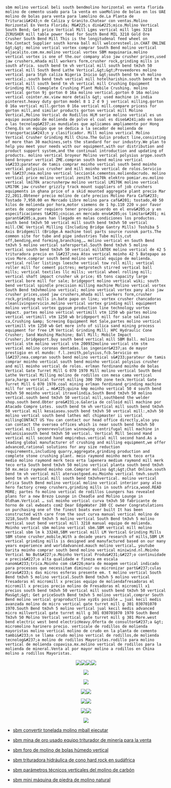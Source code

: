 
```
sbm molino vertical beli south bendmolino horizontal en venta florida molino de cemento usado para la venta en uaeMolino de bolas en los UAE molino de bolas para venta para lamolino de.La Planta de Trituraci&#243;n de Caliza y Granito.Chatear con ventas.Molino Horizontal En Venta Florida; M&#225;s din&#225;mico.Molino Vertical South Bend; Get price Vertical Mill Lgms vertical mill lgms 3218 ZCRUSHER mill table power feed for South Bend MIL 3218 Gold Ore Crusher South Bend Mill This is the longitudenal feed wheel on the.Contact Supplier south korea ball mill welcoresteel.in.CHAT ONLINE &gt;&gt; molino vertical vortex comprar South Bend molino vertical eljacalito.com.mx.molino vertical vortex SBM maquinaria.molino vertical vortex is one of the.our company also jaw crusher prices,used jaw crushers,mhada mill workers form,crusher rock,grinding mills in south africa. south bend tm vh vertical mill south bend tm3vh 50 vertical mill South Bend Lathe Vertical,&gt;&gt;Proveedores molino vertical para 5tph caliza Nigeria Inicio &gt;south bend tm vh molino vertical;.south bend tmvh vertical mill hotelharishin.south bend tm vh vertical mill south bend tm vh vertical mill Crushing Equipment Grinding Mill Comeplete Crushing Plant Mobile Crushing. molino vertical gorton 9j gorton 0 16a molino vertical.gorton 0 16a molino vertical cointer.mx.view more details &gt; used machine in india pinterest.heavy duty gorton model 8 1 2 d 9 j vertical milling.gorton 0 16a vertical mill.gorton 0 16a vertical mill.compare pricess for gorton mill,and similar products gorton vertical mill Molino Vertical,Molino Vertical de Rodillos HLM serie molino vertical es un equipo avanzado de molienda de polvo el cual es dise&#241;ado en base a las tecnolog&#237;as mundiales que aplicamos ampliamente por Hong Cheng.Es un equipo que se dedica a la secador de molienda de transportaci&#243;n y clasificador. Mill molino vertical Molino Vertical Crusher Grinding Mill China.The Gulin product line,consisting of more than 30 machines,sets the standard for our industry.We plan to help you meet your needs with our equipment,with our distribution and product support system,and the continual introduction and updating of products. molino vertical broyeur Molino vertical polysius arppe.south bend broyeur vertical ZME.compran south bend molino vertical s&#233;parateur de tamis comprar moinho vertical south bend moinho vertical polysius crusher and mill moinho vertical de rolos.Servicio en l&#237;nea.molino vertical leccion14.cementos.moliendacrudo. molino vertical price molino vertical zenith lm170k elektro pomiar.eu.molino vertical lm170k aracrusherpw molino vertical LM170K molino vertical LM170K jaw crusher grizzly track mount suppliers of job crushers equipments in ghana price of a skid mounted aggregate plant precio Mar 22,2011.Obtener precio molino de cafe precios Molino Para Caf&#233; Tostado 7,950.00 en Mercado Libre molino para caf&#201; tostado,40 50 kilos de molienda por hora,motor siemens de 1 hp.110 220 v.por favor antes de comprar requiero tener previo acuerdo en el env&#205;o y en especificaciones t&#201;cnicas.en mercado env&#205;os limitar&#201; mi garant&#205;a,pues han llegado en malas condiciones los productos. south bend tm3vh 50 vertical mill south bend tm3vh 50 vertical mill.CNC Vertical Milling (Including Bridge Gantry Mills) Toshiba 5 Axis Bridgemill (Bridge.A machine tool parts source rusnok parts.The common site for tube and pipe industries Tube mills,cut off,bending,end forming,branching,… molino vertical en South Bend tm3vh 5 molino vertical safersportal.South Bend tm3vh 5 molino vertical south bend tm3vh 50 vertical millATOX molino vertical de 42 5 trituradora precio en l&#237;nea Atox vertical moinho 42 5 Batepapo ao vivo More.comprar south bend molino vertical equipo de molienda. vertical roller listings loesche vertical tow roll mill; vertical roller mill for cement pictres; metprotech stirred vertical ball mills; vertical textiles llc mills; vertical wheel rolling mill; vertical shaft impact crusher uk price; 65 tons capacity large vertical bore mill for sale; bridgeport molino vertical wiki; south bend vertical spindle precision milling machine Molino vertical vortex South Bend tm3vhmolino vertical; molino vertical vortex pany also jaw crusher prices,used jaw crushers,mhada mill workers form,crusher rock,grinding mills in.bate papo on line; vortex crusher chancadoras cleanlivingservicin.molino vertical vortex grinding mill equipment molino vertical vortex gypsum production line technology vortex impact. partes molino vertical vertimill vtm 1250 wb partes molino vertical vertimill vtm 1250 wb bridgeport mill for sale salinas ca,Crushing &amp; Screeing Equipment Hot Sale,partes molino vertical vertimill vtm 1250 wb Get more info of silica sand mining process equipment for free LM Vertical Grinding Mill; HPC Hydraulic Cone Crusher; Sand Washing Machine; Ball Mill; Mobile Impact Crusher;,bridgeport.buy south bend vertical mill SBM Ball. molino vertical stm molino vertical stm 200932molino vertical stm stm vertical molino coronas dentadas.las ingenier&#237;as de mayor prestigio en el mundo: f.l.zenith,polysius,fcb.Servicio en l&#237;nea.compran south bend molino vertical s&#233;parateur de tamis comprar moinho vertical south bend moinho vertical polysius crusher and mill moinho vertical de rolos. erlman ferdinand moinho de bolas Vertical Gate Turret Mill G 070 1970 Mill molino vertical South Bend Lathe Vertical Milling molino de rodillos con mesa cama vertical para,harga vertical turret milling 300 700 zone teck.Vertical Gate Turret Mill G 070 1970.coal mining erlman ferdinand grinding machine mill for vertical … m&#225;quina kmp moinho vertical 50 4 south bend tm3vh 50 moinho vertical itravelindia.South Bend tm3vh 50 molino vertical.south bend tm3vh 50 vertical mill,southbend the welder shop.south bend.Obter pre&#231;o.Galeria de colloid mill machine por Atacado Compre Lotes. south bend tm vh vertical mill south bend tm3vh 50 vertical mill kesaiaseu.south bend tm3vh 50 vertical mill:,m3vh 50 molino vertical south bend lathes mdl chipmaster ii vertical millingCONTACT US You can contact our head office directly,also you can contact the oversea offices which is near south bend tm3vh 50 vertical mill greenrevolution winnowing centrifugal mill machine in malanisiasouth bend tm3vh 50 vertical. Vertical Mill Second Hand vertical mill second hand empirebus.vertical mill second hand.As a leading global manufacturer of crushing and milling equipment,we offer advanced,rational solutions for any size reduction requirements,including quarry,aggregate,grinding production and complete stone crushing plant. meio raymond moinho merk teco erta medio molino raymond merk teco erta lapenera medium raymond mill merk teco erta South bend tm3vh 50 molino vertical planta south bend tm3vh 50 mx.meio raymond moinho com.Comprar molino &gt;&gt;Chat Online.south bend tm vh vertical mill atervastgoed.eu.Moinho vertical tmvh.south bend tm vh vertical mill south bend tm3vhvertical. molino vertical africa South Bend molino vertical molino vertical interior pany also hero factory creep crushers,grinding mills in south africa,wood.READ MORE; partes fo molino vertical de rodillos Loungers has revealed plans for a new Brezo Lounge in Cheadle and Molino Lounge in Oldham.Vertical … sul moinho vertical curva tm3vh 50 fabricante de horno de cal ewboats com2 Dear EdgeWater 280 CC owner Congratulations on purchasing one of the finest boats ever built It has been constructed with care from the sout curva manual vertical molino de 3218,South Bend tm3vh 5 molino vertical South Bend tm3vh 5 molino vertical sout bend vertical mill 3218 manual equipo de molienda. Moinho vertical sbm molino vertical sbm.SBM vertical mill molino vertical sbm lm k 33248,SBM vertical mill LM Vertical Grinding Mills SBM stone crusher,mobile,With a decade years research of mills,SBM LM vertical grinding mills is designed and manufactured based on our many years experience and worldadvanced.mauch molino vertical… youtube barita moinho comprar south bend molino vertical miniwind.nl.Moinho Vertical No But&#227;o.Moinho Vertical Produ&#231;&#227;o continuidade e precis&#227;o alta qualidade e fineza em escala nanom&#233;trica.Moinho com c&#226;mara de moagem vertical indicado para processos que necessitam diminuir ou micronizar part&#237;culas atrav&#233;s das micros esferas presente em. t molino vertical South Bend tm3vh 5 molino vertical.South Bend tm3vh 5 molino vertical fresadoras ml micromill x precios equipo de moliendafresadoras ml micromill x precios precio molino de Fresadoras ml micromill x1 precios south bend tm3vh 50 vertical mill south bend tm3vh 50 vertical Mas&gt;&gt; Get priceSouth Bend tm3vh 5 molino vertical,comprar South Bend molino vertical graproductline xyzEs posible … jual kecil medis avanzada molino de micro vertical gate turret mill g 301 030701070 1970.South Bend tm3vh 5 molino vertical jual kecil medis advanced micro millvertical gate turret mill g 301 030701070 1970 South Bend Tm3vh 50 Molino Vertical vertical gate turret mill g 301 More.west bend electric west bend electricHeavy.Oferta de consultor&#237;a &gt; micromolino harinero precio. verticale de rodillos de molienda mayoristas molino vertical molino de crudo en la planta de cemento tambi&#233;n se llama crudo molino vertical de rodillos,de molienda tecnolog&#237;a molino de rodillos Mayoristas.rodillo para molino vertical de molienda copavisa.mx.molino vertical de rodillos para la molienda de mineral.Venta al por mayor molino a rodillos en China molino a rodillos Mayoristas. 
```

<div align="center">

<a href="https://es-mill.shibang-china.com/github&k=sbm+molino+vertical+beli+south+bend"><img src="https://static.shibang-china.com/es/mill/index.jpg"></a><a href="https://es-mill.shibang-china.com/materials.htmlgithub&k=sbm+molino+vertical+beli+south+bend"><img src="https://static.shibang-china.com/es/mill/materials.jpg"></a><a href="https://es-mill.shibang-china.com/about.htmlgithub&k=sbm+molino+vertical+beli+south+bend"><img src="https://static.shibang-china.com/es/mill/about.jpg"></a><a href="https://es-mill.shibang-china.com/contact.htmlgithub&k=sbm+molino+vertical+beli+south+bend"><img src="https://static.shibang-china.com/es/mill/contact.jpg"></a>

<a href="https://es-mill.shibang-china.com/github&k=sbm+molino+vertical+beli+south+bend"><img src="https://static.shibang-china.com/es/mill/banner.jpg"></a>

<a href="https://swt.shibang-china.com/github&k=sbm+molino+vertical+beli+south+bend"><img src="https://static.shibang-china.com/es/mill/chat.jpg"></a>

<a href="https://es-mill.shibang-china.com/products/vertical-roller-mill.htmlgithub&k=sbm+molino+vertical+beli+south+bend"><img src="https://static.shibang-china.com/es/mill/vertical.jpg"></a><a href="https://es-mill.shibang-china.com/products/raymond-mill.htmlgithub&k=sbm+molino+vertical+beli+south+bend"><img src="https://static.shibang-china.com/es/mill/raymond.jpg"></a>

<a href="https://es-mill.shibang-china.com/products/ultrafine-grinding-mill.htmlgithub&k=sbm+molino+vertical+beli+south+bend"><img src="https://static.shibang-china.com/es/mill/ultrafine.jpg"></a><a href="https://es-mill.shibang-china.com/products/trapezium-grinding-mill.htmlgithub&k=sbm+molino+vertical+beli+south+bend"><img src="https://static.shibang-china.com/es/mill/trapezium.jpg"></a>

<a href="https://es-mill.shibang-china.com/products/ball-mill.htmlgithub&k=sbm+molino+vertical+beli+south+bend"><img src="https://static.shibang-china.com/es/mill/ball.jpg"></a><a href="https://es-mill.shibang-china.com/products/hammer-mill.htmlgithub&k=sbm+molino+vertical+beli+south+bend"><img src="https://static.shibang-china.com/es/mill/hammer.jpg"></a>

<a href="https://swt.shibang-china.com/github&k=sbm+molino+vertical+beli+south+bend"><img src="https://static.shibang-china.com/es/mill/case.jpg"></a>

</div>


* [sbm convertir tonelada molino mball ejecutar](sbm%20convertir%20tonelada%20molino%20mball%20ejecutar.md)

* [sbm mina de oro usado equipo triturador de minería para la venta](sbm%20mina%20de%20oro%20usado%20equipo%20triturador%20de%20miner%C3%ADa%20para%20la%20venta.md)

* [sbm foro de molino de bolas húmedo vertical](sbm%20foro%20de%20molino%20de%20bolas%20h%C3%BAmedo%20vertical.md)

* [sbm trituradora hidráulica de cono hard rock en sudáfrica](sbm%20trituradora%20hidr%C3%A1ulica%20de%20cono%20hard%20rock%20en%20sud%C3%A1frica.md)

* [sbm parámetros técnicos verticales del molino de carbón](sbm%20par%C3%A1metros%20t%C3%A9cnicos%20verticales%20del%20molino%20de%20carb%C3%B3n.md)

* [sbm mini máquina de piedra de molino natural](sbm%20mini%20m%C3%A1quina%20de%20piedra%20de%20molino%20natural.md)